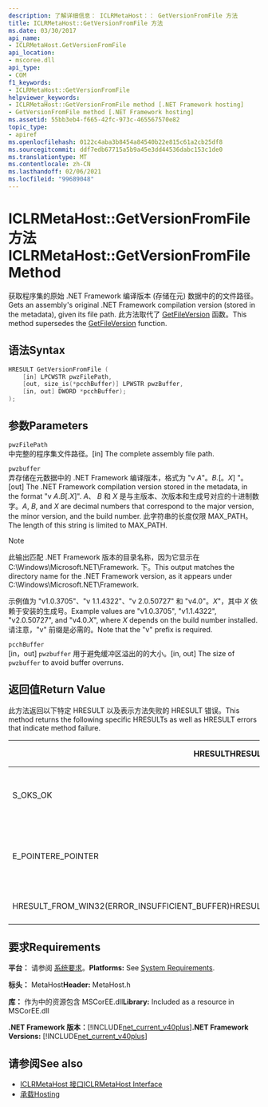 ```yaml
---
description: 了解详细信息： ICLRMetaHost：： GetVersionFromFile 方法
title: ICLRMetaHost::GetVersionFromFile 方法
ms.date: 03/30/2017
api_name:
- ICLRMetaHost.GetVersionFromFile
api_location:
- mscoree.dll
api_type:
- COM
f1_keywords:
- ICLRMetaHost::GetVersionFromFile
helpviewer_keywords:
- ICLRMetaHost::GetVersionFromFile method [.NET Framework hosting]
- GetVersionFromFile method [.NET Framework hosting]
ms.assetid: 55bb3eb4-f665-42fc-973c-465567570e82
topic_type:
- apiref
ms.openlocfilehash: 0122c4aba3b8454a84540b22e815c61a2cb25df8
ms.sourcegitcommit: ddf7edb67715a5b9a45e3dd44536dabc153c1de0
ms.translationtype: MT
ms.contentlocale: zh-CN
ms.lasthandoff: 02/06/2021
ms.locfileid: "99689048"
---
```

# <a name="iclrmetahostgetversionfromfile-method"></a><span data-ttu-id="f89e8-103">ICLRMetaHost::GetVersionFromFile 方法</span><span class="sxs-lookup"><span data-stu-id="f89e8-103">ICLRMetaHost::GetVersionFromFile Method</span></span>

<span data-ttu-id="f89e8-104">获取程序集的原始 .NET Framework 编译版本 (存储在元) 数据中的的文件路径。</span><span class="sxs-lookup"><span data-stu-id="f89e8-104">Gets an assembly's original .NET Framework compilation version (stored in the metadata), given its file path.</span></span> <span data-ttu-id="f89e8-105">此方法取代了 [GetFileVersion](getfileversion-function.md) 函数。</span><span class="sxs-lookup"><span data-stu-id="f89e8-105">This method supersedes the [GetFileVersion](getfileversion-function.md) function.</span></span>  
  
## <a name="syntax"></a><span data-ttu-id="f89e8-106">语法</span><span class="sxs-lookup"><span data-stu-id="f89e8-106">Syntax</span></span>  
  
```cpp  
HRESULT GetVersionFromFile (  
    [in] LPCWSTR pwzFilePath,  
    [out, size_is(*pcchBuffer)] LPWSTR pwzBuffer,  
    [in, out] DWORD *pcchBuffer);  
);  
```  
  
## <a name="parameters"></a><span data-ttu-id="f89e8-107">参数</span><span class="sxs-lookup"><span data-stu-id="f89e8-107">Parameters</span></span>  

 `pwzFilePath`  
 <span data-ttu-id="f89e8-108">中完整的程序集文件路径。</span><span class="sxs-lookup"><span data-stu-id="f89e8-108">[in] The complete assembly file path.</span></span>  
  
 `pwzbuffer`  
 <span data-ttu-id="f89e8-109">弄存储在元数据中的 .NET Framework 编译版本，格式为 "v *A*"。*B.*[。*X*] "。</span><span class="sxs-lookup"><span data-stu-id="f89e8-109">[out] The .NET Framework compilation version stored in the metadata, in the format "v *A*.*B*[.*X*]".</span></span> <span data-ttu-id="f89e8-110">*A*、 *B* 和 *X* 是与主版本、次版本和生成号对应的十进制数字。</span><span class="sxs-lookup"><span data-stu-id="f89e8-110">*A*, *B*, and *X* are decimal numbers that correspond to the major version, the minor version, and the build number.</span></span> <span data-ttu-id="f89e8-111">此字符串的长度仅限 MAX_PATH。</span><span class="sxs-lookup"><span data-stu-id="f89e8-111">The length of this string is limited to MAX_PATH.</span></span>  
  
> [!NOTE]
> <span data-ttu-id="f89e8-112">此输出匹配 .NET Framework 版本的目录名称，因为它显示在 C:\Windows\Microsoft.NET\Framework. 下。</span><span class="sxs-lookup"><span data-stu-id="f89e8-112">This output matches the directory name for the .NET Framework version, as it appears under C:\Windows\Microsoft.NET\Framework.</span></span>  
  
 <span data-ttu-id="f89e8-113">示例值为 "v1.0.3705"、"v 1.1.4322"、"v 2.0.50727" 和 "v4.0"。*X*"，其中 *X* 依赖于安装的生成号。</span><span class="sxs-lookup"><span data-stu-id="f89e8-113">Example values are "v1.0.3705", "v1.1.4322", "v2.0.50727", and "v4.0.*X*", where *X* depends on the build number installed.</span></span> <span data-ttu-id="f89e8-114">请注意，"v" 前缀是必需的。</span><span class="sxs-lookup"><span data-stu-id="f89e8-114">Note that the "v" prefix is required.</span></span>  
  
 `pcchBuffer`  
 <span data-ttu-id="f89e8-115">[in，out] `pwzbuffer` 用于避免缓冲区溢出的的大小。</span><span class="sxs-lookup"><span data-stu-id="f89e8-115">[in, out] The size of `pwzbuffer` to avoid buffer overruns.</span></span>  
  
## <a name="return-value"></a><span data-ttu-id="f89e8-116">返回值</span><span class="sxs-lookup"><span data-stu-id="f89e8-116">Return Value</span></span>  

 <span data-ttu-id="f89e8-117">此方法返回以下特定 HRESULT 以及表示方法失败的 HRESULT 错误。</span><span class="sxs-lookup"><span data-stu-id="f89e8-117">This method returns the following specific HRESULTs as well as HRESULT errors that indicate method failure.</span></span>  
  
|<span data-ttu-id="f89e8-118">HRESULT</span><span class="sxs-lookup"><span data-stu-id="f89e8-118">HRESULT</span></span>|<span data-ttu-id="f89e8-119">说明</span><span class="sxs-lookup"><span data-stu-id="f89e8-119">Description</span></span>|  
|-------------|-----------------|  
|<span data-ttu-id="f89e8-120">S_OK</span><span class="sxs-lookup"><span data-stu-id="f89e8-120">S_OK</span></span>|<span data-ttu-id="f89e8-121">该方法已成功完成。</span><span class="sxs-lookup"><span data-stu-id="f89e8-121">The method completed successfully.</span></span>|  
|<span data-ttu-id="f89e8-122">E_POINTER</span><span class="sxs-lookup"><span data-stu-id="f89e8-122">E_POINTER</span></span>|<span data-ttu-id="f89e8-123">`pwzbuffer` 或 `pcchBuffer` 为 null。</span><span class="sxs-lookup"><span data-stu-id="f89e8-123">`pwzbuffer` or `pcchBuffer` is null.</span></span>|  
|<span data-ttu-id="f89e8-124">HRESULT_FROM_WIN32(ERROR_INSUFFICIENT_BUFFER)</span><span class="sxs-lookup"><span data-stu-id="f89e8-124">HRESULT_FROM_WIN32(ERROR_INSUFFICIENT_BUFFER)</span></span>|<span data-ttu-id="f89e8-125">缓冲区太小。</span><span class="sxs-lookup"><span data-stu-id="f89e8-125">The buffer is too small.</span></span>|  
  
## <a name="requirements"></a><span data-ttu-id="f89e8-126">要求</span><span class="sxs-lookup"><span data-stu-id="f89e8-126">Requirements</span></span>  

 <span data-ttu-id="f89e8-127">**平台：** 请参阅 [系统要求](../../get-started/system-requirements.md)。</span><span class="sxs-lookup"><span data-stu-id="f89e8-127">**Platforms:** See [System Requirements](../../get-started/system-requirements.md).</span></span>  
  
 <span data-ttu-id="f89e8-128">**标头：** MetaHost</span><span class="sxs-lookup"><span data-stu-id="f89e8-128">**Header:** MetaHost.h</span></span>  
  
 <span data-ttu-id="f89e8-129">**库：** 作为中的资源包含 MSCorEE.dll</span><span class="sxs-lookup"><span data-stu-id="f89e8-129">**Library:** Included as a resource in MSCorEE.dll</span></span>  
  
 <span data-ttu-id="f89e8-130">**.NET Framework 版本：**[!INCLUDE[net_current_v40plus](../../../../includes/net-current-v40plus-md.md)]</span><span class="sxs-lookup"><span data-stu-id="f89e8-130">**.NET Framework Versions:** [!INCLUDE[net_current_v40plus](../../../../includes/net-current-v40plus-md.md)]</span></span>  
  
## <a name="see-also"></a><span data-ttu-id="f89e8-131">请参阅</span><span class="sxs-lookup"><span data-stu-id="f89e8-131">See also</span></span>

- [<span data-ttu-id="f89e8-132">ICLRMetaHost 接口</span><span class="sxs-lookup"><span data-stu-id="f89e8-132">ICLRMetaHost Interface</span></span>](iclrmetahost-interface.md)
- [<span data-ttu-id="f89e8-133">承载</span><span class="sxs-lookup"><span data-stu-id="f89e8-133">Hosting</span></span>](index.md)
